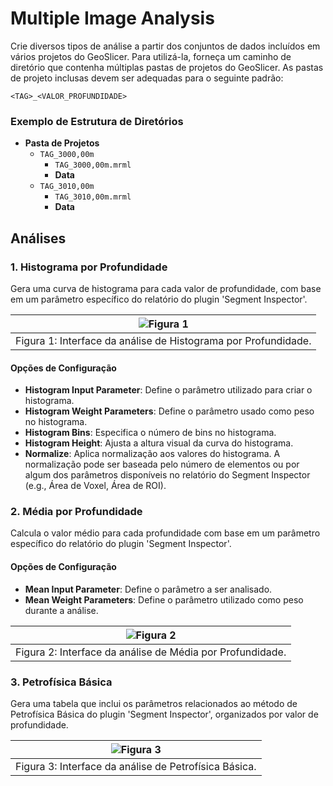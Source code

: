# Multiple Image Analysis

Crie diversos tipos de análise a partir dos conjuntos de dados incluídos em vários projetos do GeoSlicer. Para utilizá-la, forneça um caminho de diretório que contenha múltiplas pastas de projetos do GeoSlicer. As pastas de projeto inclusas devem ser adequadas para o seguinte padrão:

`<TAG>_<VALOR_PROFUNDIDADE>`

### Exemplo de Estrutura de Diretórios

- **Pasta de Projetos**
    - `TAG_3000,00m`
        - `TAG_3000,00m.mrml`
        - **Data**
    - `TAG_3010,00m`
        - `TAG_3010,00m.mrml`
        - **Data**

## Análises

### 1. Histograma por Profundidade

Gera uma curva de histograma para cada valor de profundidade, com base em um parâmetro específico do relatório do plugin 'Segment Inspector'.

| ![Figura 1](../assets/images/thin_section/modulos/multiple_image_analysis/MIA-HiD.png) |
|:-----------------------------------------------:|
| Figura 1: Interface da análise de Histograma por Profundidade. |

#### Opções de Configuração

- **Histogram Input Parameter**: Define o parâmetro utilizado para criar o histograma.
- **Histogram Weight Parameters**: Define o parâmetro usado como peso no histograma.
- **Histogram Bins**: Especifica o número de bins no histograma.
- **Histogram Height**: Ajusta a altura visual da curva do histograma.
- **Normalize**: Aplica normalização aos valores do histograma. A normalização pode ser baseada pelo número de elementos ou por algum dos parâmetros disponíveis no relatório do Segment Inspector (e.g., Área de Voxel, Área de ROI).


### 2. Média por Profundidade

Calcula o valor médio para cada profundidade com base em um parâmetro específico do relatório do plugin 'Segment Inspector'.

#### Opções de Configuração

- **Mean Input Parameter**: Define o parâmetro a ser analisado.
- **Mean Weight Parameters**: Define o parâmetro utilizado como peso durante a análise.


| ![Figura 2](../assets/images/thin_section/modulos/multiple_image_analysis/MIA-MiD.png) |
|:-----------------------------------------------:|
| Figura 2: Interface da análise de Média por Profundidade. |

### 3. Petrofísica Básica

Gera uma tabela que inclui os parâmetros relacionados ao método de Petrofísica Básica do plugin 'Segment Inspector', organizados por valor de profundidade.


| ![Figura 3](../assets/images/thin_section/modulos/multiple_image_analysis/MIA-BP.png) |
|:-----------------------------------------------:|
| Figura 3: Interface da análise de Petrofísica Básica. |

